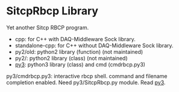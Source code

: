 # SitcpRbcp Library

Yet another Sitcp RBCP program.

- cpp: for C++ with DAQ-Middleware Sock library.
- standalone-cpp: for C++ without DAQ-Middleware Sock library.
- py2/old: python2 library (function) (not maintained)
- py2/: python2 library (class) (not maintained)
- [py3](py3): python3 library (class) and cmd (cmdrbcp.py3)

py3/cmdrbcp.py3: interactive rbcp shell.  command and filename
completion enabled. Need py3/SitcpRbcp.py module.
Read [py3](py3).
